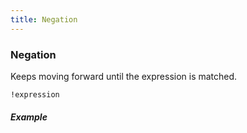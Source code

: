 ```yaml
---
title: Negation
---
```


### Negation

Keeps moving forward until the expression is matched.

```gramat
!expression
```

##### Example

```gramat

```
